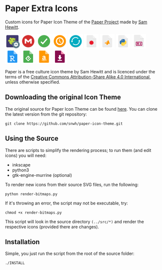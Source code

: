 # Paper Extra Icons

Custom icons for Paper Icon Theme of the [Paper Project](https://snwh.org/paper) made by [Sam Hewitt](http://snwh.org/).

![](Paper/48x48/apps/vineyard.png)
![](Paper/48x48/apps/mega.png)
![](Paper/48x48/emblems/mega-synced.png)
![](Paper/48x48/emblems/mega-pending.png)
![](Paper/48x48/emblems/mega-syncing.png)
![](Paper/48x48/mimetypes/application-mathematica.png)
![](Paper/48x48/mimetypes/text-x-matlab.png)
![](Paper/48x48/mimetypes/text-x-python3.png)
![](Paper/48x48/mimetypes/text-x-r-markdown.png)
![](Paper/48x48/mimetypes/application-x-r-project.png)
![](Paper/48x48/mimetypes/application-epub+zip.png)
![](Paper/48x48/mimetypes/application-x-mobipocket-ebook.png)
![](Paper/48x48/mimetypes/application-vnd.adobe.adept+xml.png)

Paper is a free culture icon theme by Sam Hewitt and is licenced under the terms of the [Creative Commons Attribution-Share Alike 4.0 International](https://creativecommons.org/licenses/by-sa/4.0/), unless otherwise specified.

## Downloading the original Icon Theme

The original source for Paper Icon Theme can be found [here](https://github.com/snwh/paper-icon-theme). You can clone the latest version from the git repository:

	git clone https://github.com/snwh/paper-icon-theme.git

## Using the Source

There are scripts to simplify the rendering process; to run them (and edit icons) you will need:

 * inkscape
 * python3
 * gtk-engine-murrine (optional)

To render new icons from their source SVG files, run the following:

	python render-bitmaps.py

If it's throwing an error, the script may not be executable, try:

	chmod +x render-bitmaps.py

This script will look in the source directory `(../src/*)` and render the respective icons (provided there are changes).

## Installation

Simple, you just run the script from the root of the source folder:
```bash
./INSTALL
